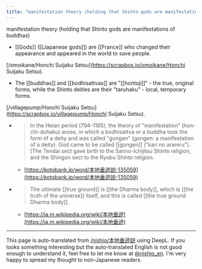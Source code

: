 ```yaml
---
title: "manifestation theory (holding that Shinto gods are manifestations of buddhas)"
---
```


manifestation theory (holding that Shinto gods are manifestations of buddhas)
- [[Gods]] ([[Japanese gods]]) are [[France]] who changed their appearance and appeared in the world to save people.

[/omoikane/Honchi Suijaku Setsu](https://scrapbox.io/omoikane/Honchi Suijaku Setsu).
- The [[buddhas]] and [[bodhisattvas]] are "[[hontoji]]" - the true, original forms, while the Shinto deities are their "taruhaku" - local, temporary forms.

[/villagepump/Honchi Suijaku Setsu](https://scrapbox.io/villagepump/Honchi Suijaku Setsu).
- > In the Heian period (794-1185), the theory of "manifestation" (hon-chi-duhaku) arose, in which a bodhisattva or a buddha took the form of a deity and was called "gongen" (gongen: a manifestation of a deity). God came to be called [[gongen]] ("kari no arareru"). [The Tendai sect gave birth to the Sanno-Ichijitsu Shinto religion, and the Shingon sect to the Ryobu Shinto religion.
    - [https://kotobank.jp/word/本地垂迹説-135059](https://kotobank.jp/word/本地垂迹説-135059)
- > The ultimate [[true ground]] is [[the Dharma body]], which is [[the truth of the universe]] itself, and this is called [[the true ground Dharma body]].
    - [https://ja.m.wikipedia.org/wiki/本地垂迹](https://ja.m.wikipedia.org/wiki/本地垂迹)
---
This page is auto-translated from [/nishio/本地垂迹説](https://scrapbox.io/nishio/本地垂迹説) using DeepL. If you looks something interesting but the auto-translated English is not good enough to understand it, feel free to let me know at [@nishio_en](https://twitter.com/nishio_en). I'm very happy to spread my thought to non-Japanese readers.